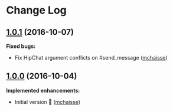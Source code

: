 # Change Log

## [1.0.1](https://github.com/SparkHub/gs-tracking-requests/tree/1.0.1) (2016-10-07)

**Fixed bugs:**
- Fix HipChat argument conflicts on #send_message ([mchaisse](https://github.com/mchaisse))


## [1.0.0](https://github.com/SparkHub/gs-tracking-requests/tree/1.0.0) (2016-10-04)

**Implemented enhancements:**
- Initial version :tada: ([mchaisse](https://github.com/mchaisse))
